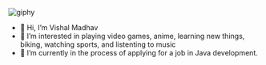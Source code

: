![giphy](https://user-images.githubusercontent.com/57302592/220823011-dd29824f-1b57-4a4b-8734-f0b040eb9657.gif)

- 👋 Hi, I’m Vishal Madhav
- 👀 I’m interested in playing video games, anime, learning new things, biking, watching sports, and listenting to music
- 🌱 I’m currently in the process of applying for a job in Java development. 




